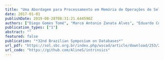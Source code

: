 ```yaml
---
title: "Uma Abordagem para Processamento em Memória de Operações de Seleção em Sistemas de Bancos de Dados"
date: 2017-01-01
publishDate: 2019-08-28T08:31:21.644590Z
authors: ["Diego Gomes Tomé", "Marco Antonio Zanata Alves", "Eduardo Cunha de Almeida"]
publication_types: ["1"]
abstract: ""
featured: false
publication: "*32nd Brazilian Symposium on Databases*"
url_pdf: "https://sol.sbc.org.br/index.php/wscad/article/download/253/240"
url_code: "https://github.com/AlineS/intrinsics"
---
```



